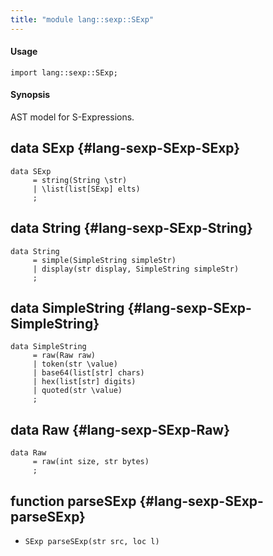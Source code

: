 ```yaml
---
title: "module lang::sexp::SExp"
---
```


#### Usage

`import lang::sexp::SExp;`

#### Synopsis

AST model for S-Expressions.

## data SExp {#lang-sexp-SExp-SExp}

```rascal
data SExp  
     = string(String \str)
     | \list(list[SExp] elts)
     ;
```

## data String {#lang-sexp-SExp-String}

```rascal
data String  
     = simple(SimpleString simpleStr)
     | display(str display, SimpleString simpleStr)
     ;
```

## data SimpleString {#lang-sexp-SExp-SimpleString}

```rascal
data SimpleString  
     = raw(Raw raw)
     | token(str \value)
     | base64(list[str] chars)
     | hex(list[str] digits)
     | quoted(str \value)
     ;
```

## data Raw {#lang-sexp-SExp-Raw}

```rascal
data Raw  
     = raw(int size, str bytes)
     ;
```

## function parseSExp {#lang-sexp-SExp-parseSExp}

* ``SExp parseSExp(str src, loc l)``

